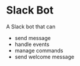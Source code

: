 # Slack Bot
A Slack bot that can
- send message
- handle events
- manage commands
- send welcome message

